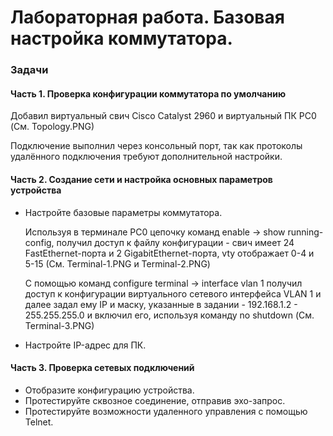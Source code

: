 # Лабораторная работа. Базовая настройка коммутатора.

### Задачи

#### Часть 1. Проверка конфигурации коммутатора по умолчанию
Добавил виртуальный свич Cisco Catalyst 2960 и виртуальный ПК PC0 (См. Topology.PNG)

Подключение выполнил через консольный порт, так как протоколы удалённого подключения требуют дополнительной настройки.

#### Часть 2. Создание сети и настройка основных параметров устройства
- Настройте базовые параметры коммутатора.

  Используя в терминале PC0 цепочку команд enable -> show running-config, получил доступ к файлу конфигурации - свич имеет 24 FastEthernet-порта и 2 GigabitEthernet-порта, vty отображает 0-4 и 5-15 (См. Terminal-1.PNG и Terminal-2.PNG)
  
  C помощью команд configure terminal -> interface vlan 1 получил доступ к конфигурации виртуального сетевого интерфейса VLAN 1 и далее задал ему IP и маску, указанные в задании - 192.168.1.2 - 255.255.255.0 и включил его, используя команду no shutdown (См. Terminal-3.PNG)
  
- Настройте IP-адрес для ПК.

#### Часть 3. Проверка сетевых подключений
- Отобразите конфигурацию устройства.
- Протестируйте сквозное соединение, отправив эхо-запрос.
- Протестируйте возможности удаленного управления с помощью Telnet.
